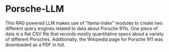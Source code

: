 # Porsche-LLM
This RAG powered LLM makes use of "llama-index" modules to create two different query engines related to data about Porsche 911s. One piece of data is a flat CSV file that records mostly quantitative specs about a variety of different Porsches. Additionally, the Wikipedia page for Porsche 911 was downloaded as a PDF in full.
